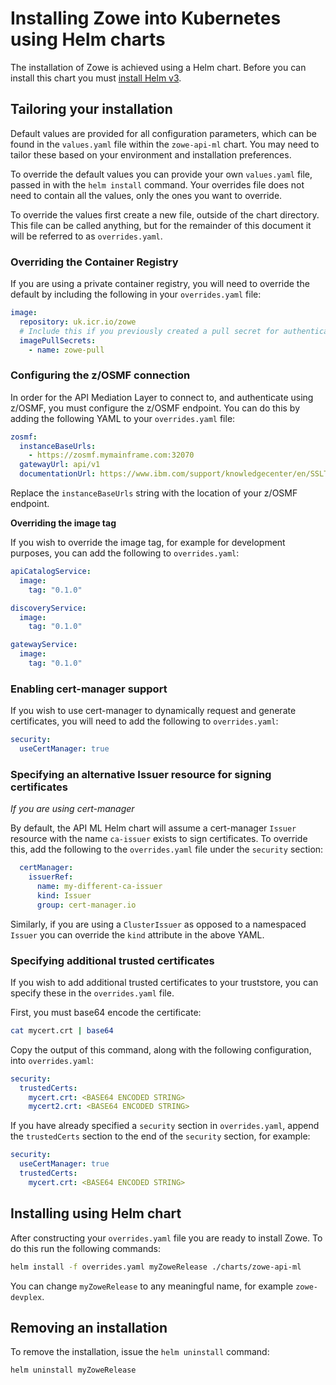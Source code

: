 # Installing Zowe into Kubernetes using Helm charts

The installation of Zowe is achieved using a Helm chart. Before you can install this chart you must [install Helm v3](https://helm.sh/docs/intro/install/).

## Tailoring your installation

Default values are provided for all configuration parameters, which can be found in the `values.yaml` file within the `zowe-api-ml` chart. You may need to tailor these based on your environment and installation preferences.

To override the default values you can provide your own `values.yaml` file, passed in with the `helm install` command. Your overrides file does not need to contain all the values, only the ones you want to override.

To override the values first create a new file, outside of the chart directory. This file can be called anything, but for the remainder of this document it will be referred to as `overrides.yaml`.

### Overriding the Container Registry

If you are using a private container registry, you will need to override the default by including the following in your `overrides.yaml` file:
```yaml
image:
  repository: uk.icr.io/zowe
  # Include this if you previously created a pull secret for authenticating to your container registry
  imagePullSecrets:
    - name: zowe-pull
```

### Configuring the z/OSMF connection

In order for the API Mediation Layer to connect to, and authenticate using z/OSMF, you must configure the z/OSMF endpoint. You can do this by adding the following YAML to your `overrides.yaml` file:
```yaml
zosmf:
  instanceBaseUrls:
    - https://zosmf.mymainframe.com:32070
  gatewayUrl: api/v1
  documentationUrl: https://www.ibm.com/support/knowledgecenter/en/SSLTBW_2.3.0/com.ibm.zos.v2r3.izua700/IZUHPINFO_RESTServices.htm
```

Replace the `instanceBaseUrls` string with the location of your z/OSMF endpoint.

**Overriding the image tag**

If you wish to override the image tag, for example for development purposes, you can add the following to `overrides.yaml`:
```yaml
apiCatalogService:
  image:
    tag: "0.1.0"

discoveryService:
  image:
    tag: "0.1.0"

gatewayService:
  image:
    tag: "0.1.0"
```

### Enabling cert-manager support

If you wish to use cert-manager to dynamically request and generate certificates, you will need to add the following to `overrides.yaml`:
```yaml
security:
  useCertManager: true
```

### Specifying an alternative Issuer resource for signing certificates

*If you are using cert-manager*

By default, the API ML Helm chart will assume a cert-manager `Issuer` resource with the name `ca-issuer` exists to sign certificates. To override this, add the following to the `overrides.yaml` file under the `security` section:
```yaml
  certManager:
    issuerRef:
      name: my-different-ca-issuer
      kind: Issuer
      group: cert-manager.io
```

Similarly, if you are using a `ClusterIssuer` as opposed to a namespaced `Issuer` you can override the `kind` attribute in the above YAML.

### Specifying additional trusted certificates

If you wish to add additional trusted certificates to your truststore, you can specify these in the `overrides.yaml` file.

First, you must base64 encode the certificate:
```bash
cat mycert.crt | base64
```

Copy the output of this command, along with the following configuration, into `overrides.yaml`:
```yaml
security:
  trustedCerts:
    mycert.crt: <BASE64 ENCODED STRING>
    mycert2.crt: <BASE64 ENCODED STRING>
```

If you have already specified a `security` section in `overrides.yaml`, append the `trustedCerts` section to the end of the `security` section, for example:
```yaml
security:
  useCertManager: true
  trustedCerts:
    mycert.crt: <BASE64 ENCODED STRING>
```

## Installing using Helm chart

After constructing your `overrides.yaml` file you are ready to install Zowe. To do this run the following commands:
```bash
helm install -f overrides.yaml myZoweRelease ./charts/zowe-api-ml
```

You can change `myZoweRelease` to any meaningful name, for example `zowe-devplex`.

## Removing an installation

To remove the installation, issue the `helm uninstall` command:
```bash
helm uninstall myZoweRelease
```